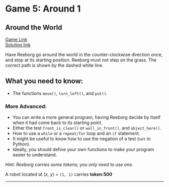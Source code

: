 # Game 5: Around 1
  
## Around the World
[Game Link](https://reeborg.ca/reeborg.html?lang=en&mode=python&menu=worlds%2Fmenus%2Freeborg_intro_en.json&name=Around%201&url=worlds%2Ftutorial_en%2Faround1.json)  
[Solution link](around1.py) 

Have Reeborg go around the world in the counter-clockwise direction once, and stop at its starting position. Reeborg must not step on the grass. The correct path is shown by the dashed white line.

## What you need to know:  
  - The functions `move()`, `turn_left()`, and `put()`.

### More Advanced:  
  - You can write a more general program, having Reeborg decide by itself when it had come back to its starting point.
  - Either the test `front_is_clear()` or `wall_in_front()`, and `object_here()`.
  - How to use a `while` or a `repeat/for` loop and an `if` statement.
  - It might be useful to know how to use the negation of a test (`not` in Python).
  - Ideally, you should define your own functions to make your program easier to understand. 
  
  *Hint: Reeborg carries some tokens; you only need to use one.*

A robot located at (x, y) = `(1, 1)` carries **token:500**

---